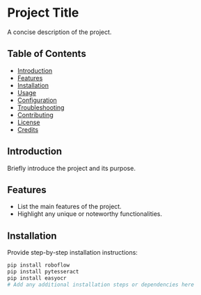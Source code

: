 # Project Title

A concise description of the project.

## Table of Contents

- [Introduction](#introduction)
- [Features](#features)
- [Installation](#installation)
- [Usage](#usage)
- [Configuration](#configuration)
- [Troubleshooting](#troubleshooting)
- [Contributing](#contributing)
- [License](#license)
- [Credits](#credits)

## Introduction

Briefly introduce the project and its purpose.

## Features

- List the main features of the project.
- Highlight any unique or noteworthy functionalities.

## Installation

Provide step-by-step installation instructions:

```bash
pip install roboflow
pip install pytesseract
pip install easyocr
# Add any additional installation steps or dependencies here
